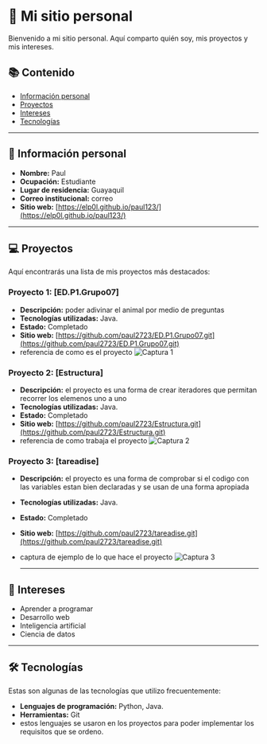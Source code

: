 # 👋 Mi sitio personal

Bienvenido a mi sitio personal. Aquí comparto quién soy, mis proyectos y mis intereses.

## 📚 Contenido
- [Información personal](#-información-personal)
- [Proyectos](#-proyectos)
- [Intereses](#-intereses)
- [Tecnologías](#-tecnologías)

---

## 👤 Información personal
- **Nombre:** Paul  
- **Ocupación:** Estudiante  
- **Lugar de residencia:** Guayaquil 
- **Correo institucional:** correo
- **Sitio web:** [https://elp0l.github.io/paul123/](https://elp0l.github.io/paul123/)

---

## 💻 Proyectos
Aquí encontrarás una lista de mis proyectos más destacados:

### Proyecto 1: [ED.P1.Grupo07]
- **Descripción:** poder adivinar el animal por medio de preguntas
- **Tecnologías utilizadas:** Java.
- **Estado:** Completado
- **Sitio web:** [https://github.com/paul2723/ED.P1.Grupo07.git](https://github.com/paul2723/ED.P1.Grupo07.git)
- referencia de como es el proyecto
  ![Captura 1](https://arielortiz.info/s201411/tc1018/arbol_animal.png)

  
### Proyecto 2: [Estructura]
- **Descripción:** el proyecto es una forma de crear iteradores que permitan recorrer los elemenos uno a uno
- **Tecnologías utilizadas:** Java.
- **Estado:** Completado
- **Sitio web:** [https://github.com/paul2723/Estructura.git](https://github.com/paul2723/Estructura.git)
- referencia de como trabaja el proyecto
   ![Captura 2](https://encrypted-tbn0.gstatic.com/images?q=tbn:ANd9GcSMViGMx1SzVSQ6bS8MlkpdlKnKkqZu6DlRuw&s)
  
  
  
### Proyecto 3: [tareadise]
- **Descripción:** el proyecto es una forma de comprobar si el codigo con las variables estan bien declaradas y se usan de una forma apropiada
- **Tecnologías utilizadas:** Java.
- **Estado:** Completado
- **Sitio web:** [https://github.com/paul2723/tareadise.git](https://github.com/paul2723/tareadise.git)
- captura de ejemplo de lo que hace el proyecto
  ![Captura 3](https://ferestrepoca.github.io/paradigmas-de-programacion/poa/poa_teoria/Images/python.webp?raw=true) 

  ---
  
## 📘 Intereses
- Aprender a programar
- Desarrollo web
- Inteligencia artificial
- Ciencia de datos

---

## 🛠️ Tecnologías
Estas son algunas de las tecnologías que utilizo frecuentemente:
- **Lenguajes de programación:** Python, Java.
- **Herramientas:** Git
- estos lenguajes se usaron en los proyectos para poder implementar los requisitos que se ordeno.

